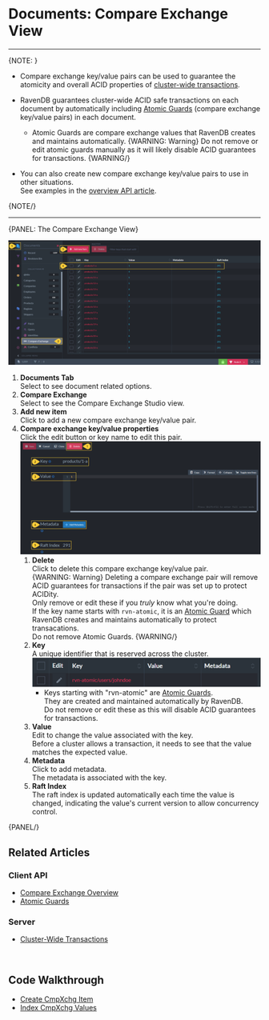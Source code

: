 ﻿# Documents: Compare Exchange View
---

{NOTE: }

* Compare exchange key/value pairs can be used to guarantee the atomicity and overall ACID properties of [cluster-wide transactions](../../../server/clustering/cluster-transactions).  

* RavenDB guarantees cluster-wide ACID safe transactions on each document by automatically including [Atomic Guards](../../../client-api/operations/compare-exchange/atomic-guards) 
  (compare exchange key/value pairs) in each document.  
  * Atomic Guards are compare exchange values that RavenDB creates and maintains automatically.
    {WARNING: Warning}
    Do not remove or edit atomic guards manually as it will likely disable ACID guarantees for transactions.
    {WARNING/}

* You can also create new compare exchange key/value pairs to use in other situations.  
  See examples in the [overview API article](../../../client-api/operations/compare-exchange/overview#example-i---email-address-reservation).

{NOTE/}

---

{PANEL: The Compare Exchange View}

![Compare Exchange View](images/compare-exchange-view.png "Compare Exchange View")

1. **Documents Tab**  
   Select to see document related options.  
2. **Compare Exchange**  
   Select to see the Compare Exchange Studio view.  
3. **Add new item**  
   Click to add a new compare exchange key/value pair.  
4. **Compare exchange key/value properties**  
   Click the edit button or key name to edit this pair.  
    ![Compare Exchange Single Pair](images/compare-exchange-single-pair.png "Compare Exchange Single Pair")
    1. **Delete**  
       Click to delete this compare exchange key/value pair.  
       {WARNING: Warning}
       Deleting a compare exchange pair will remove ACID guarantees for transactions if the pair was set up to protect ACIDity.  
       Only remove or edit these if you _truly_ know what you're doing.  
       If the key name starts with `rvn-atomic`, it is an [Atomic Guard](../../../client-api/operations/compare-exchange/atomic-guards)
       which RavenDB creates and maintains automatically to protect transacations.  
       Do not remove Atomic Guards.
       {WARNING/}
    2. **Key**  
       A unique identifier that is reserved across the cluster.  
         ![Atomic Guard](images/compare-exchange-atomic-guard.png "Atomic Guard")
          * Keys starting with "rvn-atomic" are [Atomic Guards](../../../client-api/operations/compare-exchange/atomic-guards).  
            They are created and maintained automatically by RavenDB.  
            Do not remove or edit these as this will disable ACID guarantees for transactions.  
    3. **Value**  
       Edit to change the value associated with the key.  
       Before a cluster allows a transaction, it needs to see that the value matches the expected value.  
    4. **Metadata**  
       Click to add metadata.  
       The metadata is associated with the key.  
    5. **Raft Index**  
       The raft index is updated automatically each time the value is changed, indicating the value's current version to allow concurrency control.  


{PANEL/}


## Related Articles

### Client API

- [Compare Exchange Overview](../../../client-api/operations/compare-exchange/overview)  
- [Atomic Guards](../../../client-api/operations/compare-exchange/atomic-guards)  

### Server

- [Cluster-Wide Transactions](../../../server/clustering/cluster-transactions)  

<br/>

## Code Walkthrough

- [Create CmpXchg Item](https://demo.ravendb.net/demos/csharp/compare-exchange/create-compare-exchange)  
- [Index CmpXchg Values](https://demo.ravendb.net/demos/csharp/compare-exchange/index-compare-exchange)  
